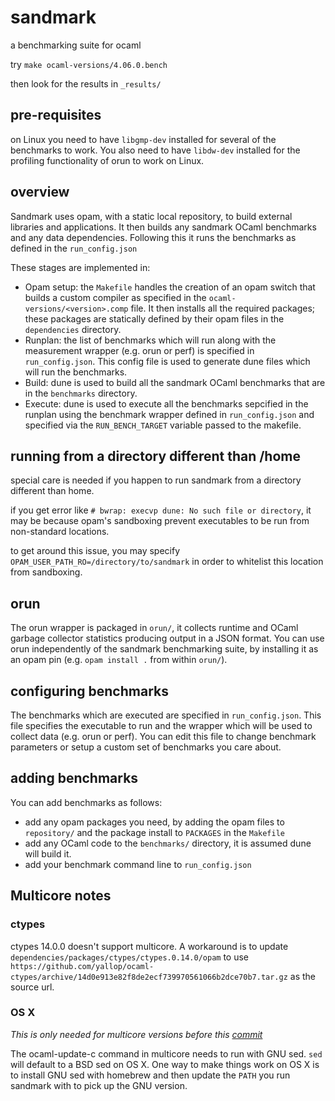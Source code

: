 # sandmark

a benchmarking suite for ocaml

try `make ocaml-versions/4.06.0.bench`

then look for the results in `_results/`

## pre-requisites

on Linux you need to have `libgmp-dev` installed for several of the benchmarks
to work. You also need to have `libdw-dev` installed for the profiling
functionality of orun to work on Linux.

## overview

Sandmark uses opam, with a static local repository, to build external libraries
and applications. It then builds any sandmark OCaml benchmarks and any data
dependencies. Following this it runs the benchmarks as defined in the
`run_config.json`

These stages are implemented in:
 - Opam setup: the `Makefile` handles the creation of an opam switch that builds
   a custom compiler as specified in the `ocaml-versions/<version>.comp` file.
   It then installs all the required packages; these packages are statically
   defined by their opam files in the `dependencies` directory.
 - Runplan: the list of benchmarks which will run along with the measurement
   wrapper (e.g. orun or perf) is specified in `run_config.json`. This config
   file is used to generate dune files which will run the benchmarks.
 - Build: dune is used to build all the sandmark OCaml benchmarks that are in
   the `benchmarks` directory.
 - Execute: dune is used to execute all the benchmarks sepcified in the runplan
   using the benchmark wrapper defined in `run_config.json` and specified via
   the `RUN_BENCH_TARGET` variable passed to the makefile.

## running from a directory different than /home

special care is needed if you happen to run sandmark from a directory different
than home.

if you get error like `# bwrap: execvp dune: No such file or directory`, it may
be because opam's sandboxing prevent executables to be run from non-standard
locations.

to get around this issue, you may specify
`OPAM_USER_PATH_RO=/directory/to/sandmark` in order to whitelist this location
from sandboxing.

## orun

The orun wrapper is packaged in `orun/`, it collects runtime and OCaml garbage
collector statistics producing output in a JSON format. You can use orun
independently of the sandmark benchmarking suite, by installing it as an opam
pin (e.g. `opam install .` from within `orun/`).

## configuring benchmarks

The benchmarks which are executed are specified in `run_config.json`. This file
specifies the executable to run and the wrapper which will be used to collect
data (e.g. orun or perf). You can edit this file to change benchmark parameters
or setup a custom set of benchmarks you care about.

## adding benchmarks

You can add benchmarks as follows:
 - add any opam packages you need, by adding the opam files to `repository/` and
   the package install to `PACKAGES` in the `Makefile`
 - add any OCaml code to the `benchmarks/` directory, it is assumed dune will
   build it.
 - add your benchmark command line to `run_config.json`

## Multicore notes

### ctypes

ctypes 14.0.0 doesn't support multicore. A workaround is to update
`dependencies/packages/ctypes/ctypes.0.14.0/opam` to use
`https://github.com/yallop/ocaml-ctypes/archive/14d0e913e82f8de2ecf739970561066b2dce70b7.tar.gz`
as the source url.

### OS X

*This is only needed for multicore versions before this
[commit](https://github.com/ocaml-multicore/ocaml-multicore/commit/cb094cbc53c30a801a97f1cb1fb0b0d276d54aaf)*

The ocaml-update-c command in multicore needs to run with GNU sed. `sed` will
default to a BSD sed on OS X. One way to make things work on OS X is to install
GNU sed with homebrew and then update the `PATH` you run sandmark with to pick
up the GNU version.

